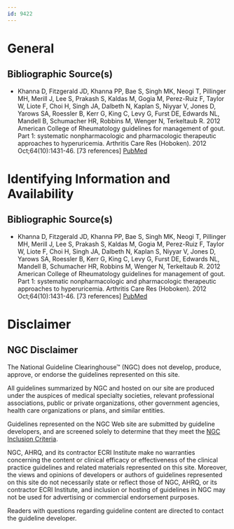 ```yaml
---
id: 9422
---
```


# General

## Bibliographic Source(s)

- Khanna D, Fitzgerald JD, Khanna PP, Bae S, Singh MK, Neogi T, Pillinger MH, Merill J, Lee S, Prakash S, Kaldas M, Gogia M, Perez-Ruiz F, Taylor W, Liote F, Choi H, Singh JA, Dalbeth N, Kaplan S, Niyyar V, Jones D, Yarows SA, Roessler B, Kerr G, King C, Levy G, Furst DE, Edwards NL, Mandell B, Schumacher HR, Robbins M, Wenger N, Terkeltaub R. 2012 American College of Rheumatology guidelines for management of gout. Part 1: systematic nonpharmacologic and pharmacologic therapeutic approaches to hyperuricemia. Arthritis Care Res (Hoboken). 2012 Oct;64(10):1431-46. [73 references] [ PubMed ](http://www.ncbi.nlm.nih.gov/entrez/query.fcgi?cmd=Retrieve&db=pubmed&dopt=Abstract&list_uids=23024028)

# Identifying Information and Availability

## Bibliographic Source(s)

- Khanna D, Fitzgerald JD, Khanna PP, Bae S, Singh MK, Neogi T, Pillinger MH, Merill J, Lee S, Prakash S, Kaldas M, Gogia M, Perez-Ruiz F, Taylor W, Liote F, Choi H, Singh JA, Dalbeth N, Kaplan S, Niyyar V, Jones D, Yarows SA, Roessler B, Kerr G, King C, Levy G, Furst DE, Edwards NL, Mandell B, Schumacher HR, Robbins M, Wenger N, Terkeltaub R. 2012 American College of Rheumatology guidelines for management of gout. Part 1: systematic nonpharmacologic and pharmacologic therapeutic approaches to hyperuricemia. Arthritis Care Res (Hoboken). 2012 Oct;64(10):1431-46. [73 references] [ PubMed ](http://www.ncbi.nlm.nih.gov/entrez/query.fcgi?cmd=Retrieve&db=pubmed&dopt=Abstract&list_uids=23024028)

# Disclaimer

## NGC Disclaimer

The National Guideline Clearinghouse™ (NGC) does not develop, produce, approve, or endorse the guidelines represented on this site.

All guidelines summarized by NGC and hosted on our site are produced under the auspices of medical specialty societies, relevant professional associations, public or private organizations, other government agencies, health care organizations or plans, and similar entities.

Guidelines represented on the NGC Web site are submitted by guideline developers, and are screened solely to determine that they meet the [NGC Inclusion Criteria](/help-and-about/summaries/inclusion-criteria).

NGC, AHRQ, and its contractor ECRI Institute make no warranties concerning the content or clinical efficacy or effectiveness of the clinical practice guidelines and related materials represented on this site. Moreover, the views and opinions of developers or authors of guidelines represented on this site do not necessarily state or reflect those of NGC, AHRQ, or its contractor ECRI Institute, and inclusion or hosting of guidelines in NGC may not be used for advertising or commercial endorsement purposes.

Readers with questions regarding guideline content are directed to contact the guideline developer.

